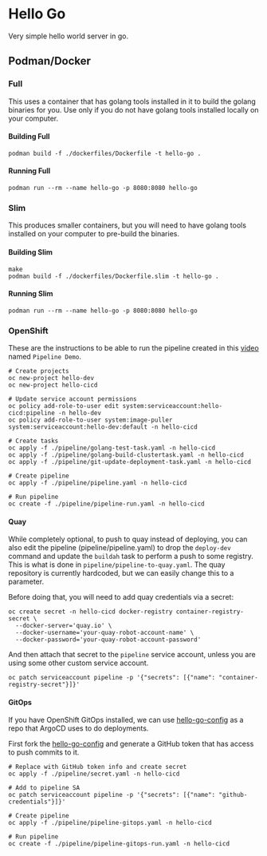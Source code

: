 # Hello Go

Very simple hello world server in go.

## Podman/Docker

### Full

This uses a container that has golang tools installed in it to build the golang
binaries for you.  Use only if you do not have golang tools installed locally
on your computer.

#### Building Full

```shell
podman build -f ./dockerfiles/Dockerfile -t hello-go .
```

#### Running Full

```shell
podman run --rm --name hello-go -p 8080:8080 hello-go
```

### Slim

This produces smaller containers, but you will need to have golang tools
installed on your computer to pre-build the binaries.

#### Building Slim

```shell
make
podman build -f ./dockerfiles/Dockerfile.slim -t hello-go .
```

#### Running Slim

```shell
podman run --rm --name hello-go -p 8080:8080 hello-go
```

### OpenShift

These are the instructions to be able to run the pipeline created in this
[video](https://people.redhat.com/~jkeam/#/pipelines) named `Pipeline Demo`.

```shell
# Create projects
oc new-project hello-dev
oc new-project hello-cicd

# Update service account permissions
oc policy add-role-to-user edit system:serviceaccount:hello-cicd:pipeline -n hello-dev
oc policy add-role-to-user system:image-puller system:serviceaccount:hello-dev:default -n hello-cicd

# Create tasks
oc apply -f ./pipeline/golang-test-task.yaml -n hello-cicd
oc apply -f ./pipeline/golang-build-clustertask.yaml -n hello-cicd
oc apply -f ./pipeline/git-update-deployment-task.yaml -n hello-cicd

# Create pipeline
oc apply -f ./pipeline/pipeline.yaml -n hello-cicd

# Run pipeline
oc create -f ./pipeline/pipeline-run.yaml -n hello-cicd
```

#### Quay

While completely optional, to push to quay instead of deploying, you can also edit the pipeline
(pipeline/pipeline.yaml) to drop the `deploy-dev` command and update the `buildah`
task to perform a push to some registry.  This is what is done in
`pipeline/pipeline-to-quay.yaml`.  The quay repository is currently hardcoded,
but we can easily change this to a parameter.

Before doing that, you will need to add quay credentials via a secret:

```shell
oc create secret -n hello-cicd docker-registry container-registry-secret \
  --docker-server='quay.io' \
  --docker-username='your-quay-robot-account-name' \
  --docker-password='your-quay-robot-account-password'
```

And then attach that secret to the `pipeline` service account, unless you are
using some other custom service account.

```shell
oc patch serviceaccount pipeline -p '{"secrets": [{"name": "container-registry-secret"}]}'
```

#### GitOps

If you have OpenShift GitOps installed, we can use [hello-go-config](https://github.com/jkeam/hello-go-config) as a repo that ArgoCD uses to do deployments.

First fork the [hello-go-config](https://github.com/jkeam/hello-go-config) and generate a GitHub token that has access to push commits to it.

```shell
# Replace with GitHub token info and create secret
oc apply -f ./pipeline/secret.yaml -n hello-cicd

# Add to pipeline SA
oc patch serviceaccount pipeline -p '{"secrets": [{"name": "github-credentials"}]}'

# Create pipeline
oc apply -f ./pipeline/pipeline-gitops.yaml -n hello-cicd

# Run pipeline
oc create -f ./pipeline/pipeline-gitops-run.yaml -n hello-cicd
```
